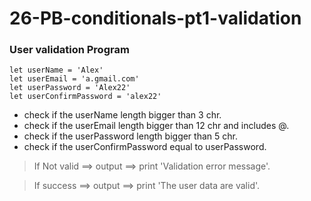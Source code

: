 # 26-PB-conditionals-pt1-validation

### User validation Program
```
let userName = 'Alex'
let userEmail = 'a.gmail.com'
let userPassword = 'Alex22'
let userConfirmPassword = 'alex22'
```

* check if the userName length bigger than 3 chr.
* check if the userEmail length bigger than 12 chr and includes @.
* check if the userPassword length bigger than 5 chr.
* check if the userConfirmPassword equal to userPassword.

>If Not valid ==> output  ==> print 'Validation error message'.

>If success ==> output  ==> print 'The user data are valid'.

